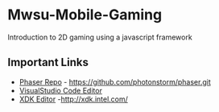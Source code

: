 # Mwsu-Mobile-Gaming
Introduction to 2D gaming using a javascript framework

## Important Links

- [Phaser Repo](https://github.com/photonstorm/phaser.git) - https://github.com/photonstorm/phaser.git
- [VisualStudio Code Editor](https://code.visualstudio.com/)
- [XDK Editor](http://xdk.intel.com/) -http://xdk.intel.com/
